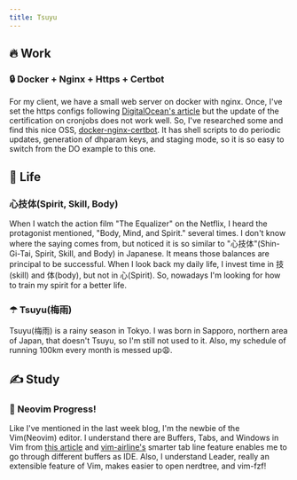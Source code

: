 ```yaml
---
title: Tsuyu
---
```


## 🔥 Work
### 🔒 Docker + Nginx + Https + Certbot 
For my client, we have a small web server on docker with nginx. Once, I've set the https configs following [DigitalOcean's article](https://www.digitalocean.com/community/tutorials/how-to-secure-a-containerized-node-js-application-with-nginx-let-s-encrypt-and-docker-compose) but the update of the certification on cronjobs does not work well. So, I've researched some and find this nice OSS, [docker-nginx-certbot](https://github.com/JonasAlfredsson/docker-nginx-certbot). It has shell scripts to do periodic updates, generation of dhparam keys, and staging mode, so it is so easy to switch from the DO example to this one.

## 🌱 Life
### 心技体(Spirit, Skill, Body)
When I watch the action film "The Equalizer" on the Netflix, I heard the protagonist mentioned, "Body, Mind, and Spirit." several times. I don't know where the saying comes from, but noticed it is so similar to "心技体"(Shin-Gi-Tai, Spirit, Skill, and Body) in Japanese. It means those balances are principal to be successful. When I look back my daily life, I invest time in 技(skill) and 体(body), but not in 心(Spirit). So, nowadays I'm looking for how to train my spirit for a better life. 

### ☂ Tsuyu(梅雨)
Tsuyu(梅雨) is a rainy season in Tokyo. I was born in Sapporo, northern area of Japan, that doesn't Tsuyu, so I'm still not used to it. Also, my schedule of running 100km every month is messed up😩.

## ✍ Study
### 📝 Neovim Progress!
Like I've mentioned in the last week blog, I'm the newbie of the Vim(Neovim) editor. I understand there are Buffers, Tabs, and Windows in Vim from [this article](https://dev.to/iggredible/using-buffers-windows-and-tabs-efficiently-in-vim-56jc) and [vim-airline's](https://github.com/vim-airline/vim-airline) smarter tab line feature enables me to go through different buffers as IDE. Also, I understand Leader, really an extensible feature of Vim, makes easier to open nerdtree, and vim-fzf!

